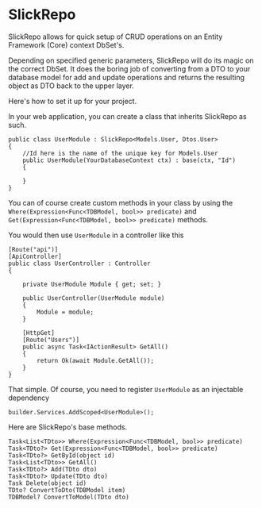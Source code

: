 # SlickRepo

SlickRepo allows for quick setup of CRUD operations on an Entity Framework (Core) context DbSet's.

Depending on specified generic parameters, SlickRepo will do its magic on the correct DbSet. It does the boring job of converting from a DTO to your database model 
for add and update operations and returns the resulting object as DTO back to the upper layer.

Here's how to set it up for your project.

In your web application, you can create a class that inherits SlickRepo as such.

```
public class UserModule : SlickRepo<Models.User, Dtos.User>
{
    //Id here is the name of the unique key for Models.User
    public UserModule(YourDatabaseContext ctx) : base(ctx, "Id")
    {

    }
}
```

You can of course create custom methods in your class by using the ``Where(Expression<Func<TDBModel, bool>> predicate)`` and ``Get(Expression<Func<TDBModel, bool>> predicate)`` methods.

You would then use ``UserModule`` in a controller like this

```
[Route("api")]
[ApiController]
public class UserController : Controller
{
  
    private UserModule Module { get; set; }
    
    public UserController(UserModule module)
    {
        Module = module;
    }

    [HttpGet]
    [Route("Users")]
    public async Task<IActionResult> GetAll()
    {
        return Ok(await Module.GetAll());
    }
}
```

That simple. Of course, you need to register ``UserModule`` as an injectable dependency

```
builder.Services.AddScoped<UserModule>();
```



Here are SlickRepo's base methods.

```
Task<List<TDto>> Where(Expression<Func<TDBModel, bool>> predicate)
Task<TDto?> Get(Expression<Func<TDBModel, bool>> predicate)
Task<TDto?> GetById(object id)
Task<List<TDto>> GetAll()
Task<TDto?> Add(TDto dto)
Task<TDto?> Update(TDto dto)
Task Delete(object id)
TDto? ConvertToDto(TDBModel item)
TDBModel? ConvertToModel(TDto dto)
```
